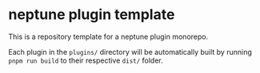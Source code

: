 # neptune plugin template
This is a repository template for a neptune plugin monorepo.

Each plugin in the `plugins/` directory will be automatically built by running `pnpm run build` to their respective `dist/` folder.